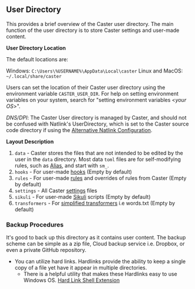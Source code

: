 ## User Directory

This provides a brief overview of the Caster user directory. The main function of the user directory is to store Caster settings and user-made content. 

**User Directory Location**

The default locations are:

Windows: `C:\Users\%USERNAME%\AppData\Local\caster`
Linux and MacOS: `~/.local/share/caster`

Users can set the location of their Caster user directory using the environment variable `CASTER_USER_DIR`. For help on setting environment variables on your system, search for "setting environment variables <_your OS_>".

*DNS/DPI*: The Caster User directory is managed by Caster, and should not be confused with Natlink's UserDirectory, which is set to the Caster source code directory if using the [Alternative Natlink Configuration](../Installation/Dragon_NaturallySpeaking.md/#-alternative-natlink-configuration).

**Layout  Description**

1. `data` - Caster stores the files that are not intended to be edited by the user in the `data` directory. Most data `toml` files are for self-modifying rules, such as [Alias](../Caster_Commands/Alias.md), and start with `sm_`.
2. `hooks` - For user-made [hooks](../Caster_Settings/hooks.md) (Empty by default)
3. `rules` - For user-made [rules](../Caster_Settings/rules.md) and overrides of rules from Caster (Empty by default)
4. `settings` - All Caster [settings](../Caster_Settings/settings.md) files
5. `sikuli` - For user-made [Sikuli](../Third-party_Integrations/Sikuli.md) scripts (Empty by default)
6. `transformers` - For [simplified transformers](../Customize_Caster/Customizing_Starter_Rules.md/#use-simplified-transformers) i.e words.txt (Empty by default)

### Backup Procedures

It's good to back up this directory as it contains user content. The backup scheme can be simple as a zip file, Cloud backup service i.e. Dropbox, or even a private GitHub repository.

- You can utilize hard links. Hardlinks provide the ability to keep a single copy of a file yet have it appear in multiple directories.
  - There is a helpful utility that makes these Hardlinks easy to use Windows OS. [Hard Link Shell Extension](https://schinagl.priv.at/nt/hardlinkshellext/linkshellextension.html) 

